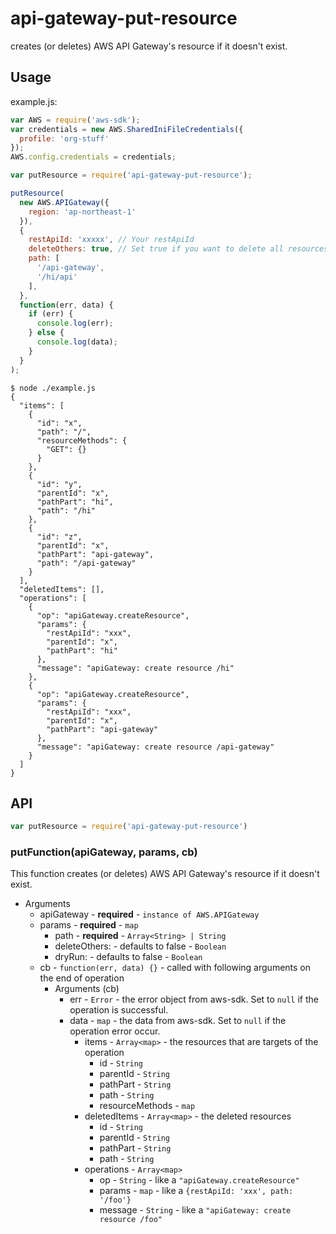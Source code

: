 # api-gateway-put-resource

creates (or deletes) AWS API Gateway's resource if it doesn't exist.

## Usage

example.js:

```javascript
var AWS = require('aws-sdk');
var credentials = new AWS.SharedIniFileCredentials({
  profile: 'org-stuff'
});
AWS.config.credentials = credentials;

var putResource = require('api-gateway-put-resource');

putResource(
  new AWS.APIGateway({
    region: 'ap-northeast-1'
  }),
  {
    restApiId: 'xxxxx', // Your restApiId
    deleteOthers: true, // Set true if you want to delete all resources that is not in path
    path: [
      '/api-gateway',
      '/hi/api'
    ],
  },
  function(err, data) {
    if (err) {
      console.log(err);
    } else {
      console.log(data);
    }
  }
);
```

```
$ node ./example.js
{
  "items": [
    {
      "id": "x",
      "path": "/",
      "resourceMethods": {
        "GET": {}
      }
    },
    {
      "id": "y",
      "parentId": "x",
      "pathPart": "hi",
      "path": "/hi"
    },
    {
      "id": "z",
      "parentId": "x",
      "pathPart": "api-gateway",
      "path": "/api-gateway"
    }
  ],
  "deletedItems": [],
  "operations": [
    {
      "op": "apiGateway.createResource",
      "params": {
        "restApiId": "xxx",
        "parentId": "x",
        "pathPart": "hi"
      },
      "message": "apiGateway: create resource /hi"
    },
    {
      "op": "apiGateway.createResource",
      "params": {
        "restApiId": "xxx",
        "parentId": "x",
        "pathPart": "api-gateway"
      },
      "message": "apiGateway: create resource /api-gateway"
    }
  ]
}
```

## API

```javascript
var putResource = require('api-gateway-put-resource')
```

### putFunction(apiGateway, params, cb)

This function creates (or deletes) AWS API Gateway's resource if it doesn't exist.

- Arguments
  - apiGateway - **required** - `instance of AWS.APIGateway`
  - params - **required** - `map`
    - path - **required** - `Array<String> | String`
    - deleteOthers: - defaults to false - `Boolean`
    - dryRun: - defaults to false - `Boolean`
  - cb - `function(err, data) {}` - called with following arguments on the end of operation
    - Arguments (cb)
      - err - `Error` - the error object from aws-sdk. Set to `null` if the operation is successful.
      - data - `map` - the data from aws-sdk. Set to `null` if the operation error occur.
        - items - `Array<map>` - the resources that are targets of the operation
          - id - `String`
          - parentId - `String`
          - pathPart - `String`
          - path - `String`
          - resourceMethods - `map`
        - deletedItems - `Array<map>` - the deleted resources
          - id - `String`
          - parentId - `String`
          - pathPart - `String`
          - path - `String`
        - operations - `Array<map>`
          - op - `String` - like a `"apiGateway.createResource"`
          - params - `map` - like a `{restApiId: 'xxx', path: '/foo'}`
          - message - `String` - like a `"apiGateway: create resource /foo"`
